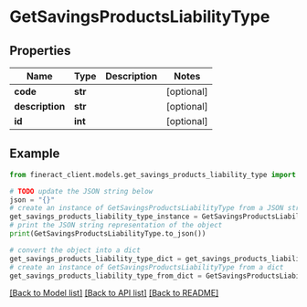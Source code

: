 # GetSavingsProductsLiabilityType


## Properties

Name | Type | Description | Notes
------------ | ------------- | ------------- | -------------
**code** | **str** |  | [optional] 
**description** | **str** |  | [optional] 
**id** | **int** |  | [optional] 

## Example

```python
from fineract_client.models.get_savings_products_liability_type import GetSavingsProductsLiabilityType

# TODO update the JSON string below
json = "{}"
# create an instance of GetSavingsProductsLiabilityType from a JSON string
get_savings_products_liability_type_instance = GetSavingsProductsLiabilityType.from_json(json)
# print the JSON string representation of the object
print(GetSavingsProductsLiabilityType.to_json())

# convert the object into a dict
get_savings_products_liability_type_dict = get_savings_products_liability_type_instance.to_dict()
# create an instance of GetSavingsProductsLiabilityType from a dict
get_savings_products_liability_type_from_dict = GetSavingsProductsLiabilityType.from_dict(get_savings_products_liability_type_dict)
```
[[Back to Model list]](../README.md#documentation-for-models) [[Back to API list]](../README.md#documentation-for-api-endpoints) [[Back to README]](../README.md)


